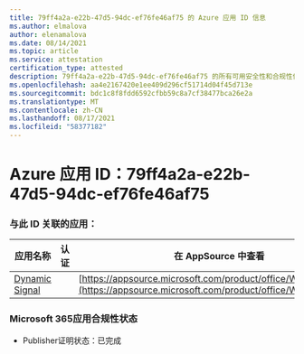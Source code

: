 ```yaml
---
title: 79ff4a2a-e22b-47d5-94dc-ef76fe46af75 的 Azure 应用 ID 信息
ms.author: elmalova
author: elenamalova
ms.date: 08/14/2021
ms.topic: article
ms.service: attestation
certification_type: attested
description: 79ff4a2a-e22b-47d5-94dc-ef76fe46af75 的所有可用安全性和合规性信息。
ms.openlocfilehash: aa4e2167420e1ee409d296cf51714d04f45d713e
ms.sourcegitcommit: bdc1c8f8fdd6592cfbb59c8a7cf38477bca26e2a
ms.translationtype: MT
ms.contentlocale: zh-CN
ms.lasthandoff: 08/17/2021
ms.locfileid: "58377182"
---
```

# <a name="azure-app-id-79ff4a2a-e22b-47d5-94dc-ef76fe46af75"></a>Azure 应用 ID：79ff4a2a-e22b-47d5-94dc-ef76fe46af75


### <a name="apps-associated-with-this-id"></a>与此 ID 关联的应用：
| **应用名称** | **认证** | **在 AppSource 中查看** |
|--------------|---------------|-----------------------|
| [Dynamic Signal](https://docs.microsoft.com/microsoft-365-app-certification/forward/WA200000102) |  | [https://appsource.microsoft.com/product/office/WA200000102](https://appsource.microsoft.com/product/office/WA200000102) |

### <a name="microsoft-365-app-compliance-status"></a>Microsoft 365应用合规性状态
- Publisher证明状态：已完成
